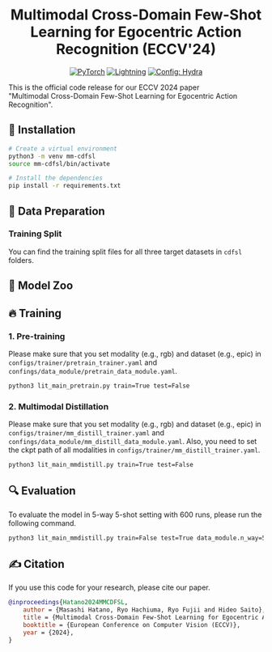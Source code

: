 <div align="center">

# Multimodal Cross-Domain Few-Shot Learning for Egocentric Action Recognition (ECCV'24)

<a href="https://pytorch.org/get-started/locally/"><img alt="PyTorch" src="https://img.shields.io/badge/PyTorch-ee4c2c?logo=pytorch&logoColor=white"></a>
<a href="https://pytorchlightning.ai/"><img alt="Lightning" src="https://img.shields.io/badge/-Lightning-792ee5?logo=pytorchlightning&logoColor=white"></a>
<a href="https://hydra.cc/"><img alt="Config: Hydra" src="https://img.shields.io/badge/Config-Hydra-89b8cd"></a>

</div>

This is the official code release for our ECCV 2024 paper \
"Multimodal Cross-Domain Few-Shot Learning for Egocentric Action Recognition".

## 🔨 Installation
```bash
# Create a virtual environment
python3 -m venv mm-cdfsl
source mm-cdfsl/bin/activate

# Install the dependencies
pip install -r requirements.txt
```

## 📂 Data Preparation
### Training Split
You can find the training split files for all three target datasets in `cdfsl` folders.

## 📍 Model Zoo


## 🔥 Training
### 1. Pre-training
Please make sure that you set modality (e.g., rgb) and dataset (e.g., epic) in `configs/trainer/pretrain_trainer.yaml` and `confings/data_module/pretrain_data_module.yaml`.
```bash
python3 lit_main_pretrain.py train=True test=False
```

### 2. Multimodal Distillation
Please make sure that you set modality (e.g., rgb) and dataset (e.g., epic) in `configs/trainer/mm_distill_trainer.yaml` and `confings/data_module/mm_distill_data_module.yaml`.
Also, you need to set the ckpt path of all modalities in `configs/trainer/mm_distill_trainer.yaml`.
```bash
python3 lit_main_mmdistill.py train=True test=False 
```

## 🔍 Evaluation
To evaluate the model in 5-way 5-shot setting with 600 runs, please run the following command.
```bash
python3 lit_main_mmdistill.py train=False test=True data_module.n_way=5 data_module.k_shot=5 data_module.episodes=600
```

## ✍️ Citation
If you use this code for your research, please cite our paper.
```bib
@inproceedings{Hatano2024MMCDFSL,
    author = {Masashi Hatano, Ryo Hachiuma, Ryo Fujii and Hideo Saito},
    title = {Multimodal Cross-Domain Few-Shot Learning for Egocentric Action Recognition},
    booktitle = {European Conference on Computer Vision (ECCV)},
    year = {2024},
}
```
